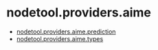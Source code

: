 # nodetool.providers.aime

- [nodetool.providers.aime.prediction](aime/prediction.md)
- [nodetool.providers.aime.types](aime/types.md)
